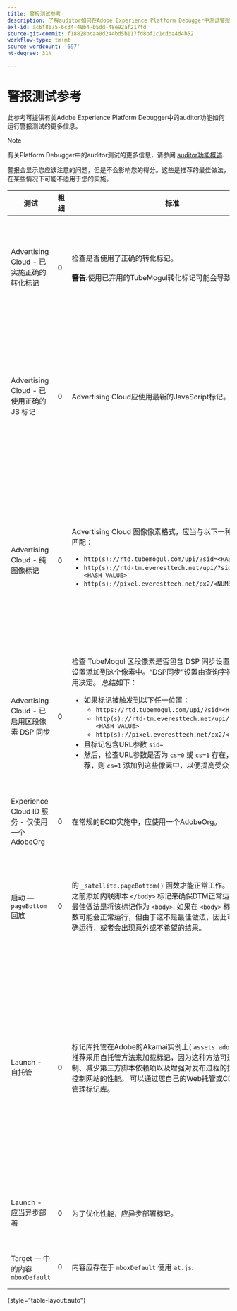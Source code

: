 ```yaml
---
title: 警报测试参考
description: 了解auditor如何在Adobe Experience Platform Debugger中测试警报。
exl-id: ac6f8675-6c34-48b4-b5dd-48e92af217fd
source-git-commit: f18828bcaa0d244bd5b117fd8bf1c1cdba4d4b52
workflow-type: tm+mt
source-wordcount: '697'
ht-degree: 31%

---
```


# 警报测试参考

此参考可提供有关Adobe Experience Platform Debugger中的auditor功能如何运行警报测试的更多信息。

>[!NOTE]
>
>有关Platform Debugger中的auditor测试的更多信息，请参阅 [auditor功能概述](./overview.md).

警报会显示您应该注意的问题，但是不会影响您的得分。这些是推荐的最佳做法，在某些情况下可能不适用于您的实施。

| 测试 | 粗细 | 标准 | 推荐 |
| --- | --- | --- | --- |
| Advertising Cloud - 已实施正确的转化标记 | 0 | 检查是否使用了正确的转化标记。<br><br>**警告**:使用已弃用的TubeMogul转化标记可能会导致数据丢失。 | 将您的转化像素升级为新的 Advertising Cloud 纯图像转化标记。通过 [Advertising Cloud标记扩展](https://experienceleague.adobe.com/docs/experience-platform/destinations/catalog/advertising/adobe-advertising-cloud.html). |
| Advertising Cloud - 已使用正确的 JS 标记 | 0 | Advertising Cloud应使用最新的JavaScript标记。 | 将 Advertising Cloud JavaScript 升级到最新版本。使用已弃用的 JavaScript 版本可能会导致功能丧失。通过使用 [Advertising Cloud标记扩展](https://experienceleague.adobe.com/docs/experience-platform/destinations/catalog/advertising/adobe-advertising-cloud.html). |
| Advertising Cloud - 纯图像标记 | 0 | Advertising Cloud 图像像素格式，应当与以下一种推荐的格式匹配： <ul><li>`http(s)://rtd.tubemogul.com/upi/?sid=<HASH_VALUE>`</li><li>`http(s)://rtd-tm.everesttech.net/upi/?sid=<HASH_VALUE>`</li><li>`http(s)://pixel.everesttech.net/px2/<NUMERIC_ID>?`</li></ul> | 将您的 Advertising Cloud 像素升级为新的 Advertising Cloud 纯图像标记，这可以确保您能够充分利用 Advertising Cloud 的完整功能。通过 [Advertising Cloud标记扩展](https://experienceleague.adobe.com/docs/experience-platform/destinations/catalog/advertising/adobe-advertising-cloud.html). |
| Advertising Cloud - 已启用区段像素 DSP 同步 | 0 | 检查 TubeMogul 区段像素是否包含 DSP 同步设置，并推荐将该设置添加到这个像素中。“DSP同步”设置由查询字符串参数的使用决定。 总结如下： <ul><li>如果标记被触发到以下任一位置：<ul><li>`https://rtd.tubemogul.com/upi/?sid=<HASH_VALUE>`</li><li>`http(s)://rtd-tm.everesttech.net/upi/?sid=<HASH_VALUE>`</li><li>`http(s)://pixel.everesttech.net/px2/<NUMERIC_ID>?`</li></ul></li><li>且标记包含URL参数 `sid=`</li><li>然后，检查URL参数是否为 `cs=0` 或 `cs=1` 存在，如果不推荐，则 `cs=1` 添加到这些像素中，以便提高受众匹配率。</li></ul> | 添加URL参数 `cs=1` 到您的Advertising Cloud像素，以便能够进行DSP同步，从而提高受众匹配率。 通过 [Advertising Cloud标记扩展](https://experienceleague.adobe.com/docs/experience-platform/destinations/catalog/advertising/adobe-advertising-cloud.html). |
| Experience Cloud ID 服务 - 仅使用一个 AdobeOrg | 0 | 在常规的ECID实施中，应使用一个AdobeOrg。 | 验证这项实施中是否存在多个 AdobeOrg ID。<br><br>[其他信息](https://experienceleague.adobe.com/docs/id-service/using/intro/id-request.html) |
| 启动 —  `pageBottom` 回放 | 0 | 的 `_satellite.pageBottom()` 函数才能正常工作。 在紧接关闭之前添加内联脚本 `</body>` 标记来确保DTM正常运行。 注意：最佳做法是将该标记作为 `<body>`. 如果在 `<body>` 标记时，该函数可能会正常运行，但由于这不是最佳做法，因此可能会无法正确运行，或者会出现意外或不希望的结果。 | 在紧接关闭之前添加内联脚本 `</body>` 标记来确保DTM正常运行。 <br><br>[其他信息](https://experienceleague.adobe.com/docs/experience-platform/tags/client-side/asynchronous-deployment.html) |
| Launch - 自托管 | 0 | 标记库托管在Adobe的Akamai实例上( `assets.adobedtm.com`. 推荐采用自托管方法来加载标记，因为这种方法可通过缓存控制、减少第三方脚本依赖项以及增强对发布过程的控制，更好地控制网站的性能。 可以通过您自己的Web托管或CDN来托管和管理标记库。 | 切换到自托管是一种在页面上加载标记的方法。 尽管通过 Akamai CDN 来托管 的方法适用于大多数情况，但是，自托管方法可提升页面性能。<br><br>其他信息:<ul><li>[标记快速入门指南](https://experienceleague.adobe.com/docs/experience-platform/tags/client-side/asynchronous-deployment.html)</li><li>[异步部署](https://experienceleague.adobe.com/docs/experience-platform/tags/client-side/asynchronous-deployment.html)</li></ul> |
| Launch - 应当异步部署 | 0 | 为了优化性能，应异步部署标记。 | 包括 `async` 参数来确保正常的标记功能 <br><br>[其他信息](https://experienceleague.adobe.com/docs/experience-platform/tags/client-side/asynchronous-deployment.html) |
| Target — 中的内容 `mboxDefault` | 0 | 内容应存在于 `mboxDefault` 使用 `at.js`. | 验证内容是否可用。<br><br>[其他信息](https://experienceleague.adobe.com/docs/target/using/implement-target/implementing-target.html) |

{style=&quot;table-layout:auto&quot;}
